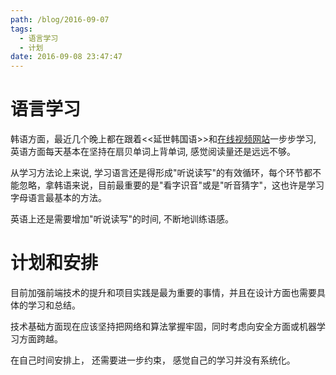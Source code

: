 ```yaml
---
path: /blog/2016-09-07
tags:
  - 语言学习
  - 计划
date: 2016-09-08 23:47:47
---
```



语言学习
===
韩语方面，最近几个晚上都在跟着<<延世韩国语>>和[在线视频网站](http://www.koreaxin.net/course/25/learn#lesson/1814)一步步学习, 英语方面每天基本在坚持在扇贝单词上背单词, 感觉阅读量还是远远不够。

从学习方法论上来说, 学习语言还是得形成"听说读写"的有效循环，每个环节都不能忽略，拿韩语来说，目前最重要的是"看字识音"或是"听音猜字"，这也许是学习字母语言最基本的方法。

英语上还是需要增加"听说读写"的时间, 不断地训练语感。

计划和安排
===
目前加强前端技术的提升和项目实践是最为重要的事情，并且在设计方面也需要具体的学习和总结。

技术基础方面现在应该坚持把网络和算法掌握牢固，同时考虑向安全方面或机器学习方面跨越。

在自己时间安排上， 还需要进一步约束， 感觉自己的学习并没有系统化。
